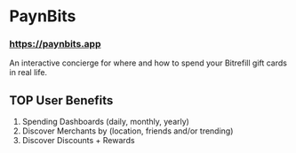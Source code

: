# PaynBits

### https://paynbits.app

An interactive concierge for where and how to spend your Bitrefill gift cards in real life.


## TOP User Benefits

1. Spending Dashboards (daily, monthly, yearly)
2. Discover Merchants by (location, friends and/or trending)
3. Discover Discounts + Rewards
 